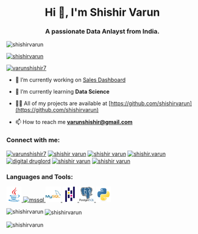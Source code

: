 <h1 align="center">Hi 👋, I'm Shishir Varun</h1>
<h3 align="center">A passionate Data Anlayst from India.</h3>

<p align="left"> <img src="https://komarev.com/ghpvc/?username=shishirvarun&label=Profile%20views&color=0e75b6&style=flat" alt="shishirvarun" /> </p>

<p align="left"> <a href="https://github.com/ryo-ma/github-profile-trophy"><img src="https://github-profile-trophy.vercel.app/?username=shishirvarun" alt="shishirvarun" /></a> </p>

<p align="left"> <a href="https://twitter.com/varunshishir7" target="blank"><img src="https://img.shields.io/twitter/follow/varunshishir7?logo=twitter&style=for-the-badge" alt="varunshishir7" /></a> </p>

- 🔭 I’m currently working on [Sales Dashboard](https://github.com/shishirvarun/Sales-Dashboard-Tableau-.git)

- 🌱 I’m currently learning **Data Science**

- 👨‍💻 All of my projects are available at [https://github.com/shishirvarun](https://github.com/shishirvarun)

- 📫 How to reach me **varunshishir@gmail.com**

<h3 align="left">Connect with me:</h3>
<p align="left">
<a href="https://twitter.com/varunshishir7" target="blank"><img align="center" src="https://raw.githubusercontent.com/rahuldkjain/github-profile-readme-generator/master/src/images/icons/Social/twitter.svg" alt="varunshishir7" height="30" width="40" /></a>
<a href="https://www.linkedin.com/in/shishir-varun-744727152/" target="blank"><img align="center" src="https://raw.githubusercontent.com/rahuldkjain/github-profile-readme-generator/master/src/images/icons/Social/linked-in-alt.svg" alt="shishir varun" height="30" width="40" /></a>
<a href="https://kaggle.com/shishir varun" target="blank"><img align="center" src="https://raw.githubusercontent.com/rahuldkjain/github-profile-readme-generator/master/src/images/icons/Social/kaggle.svg" alt="shishir varun" height="30" width="40" /></a>
<a href="https://instagram.com/shishir.varun" target="blank"><img align="center" src="https://raw.githubusercontent.com/rahuldkjain/github-profile-readme-generator/master/src/images/icons/Social/instagram.svg" alt="shishir.varun" height="30" width="40" /></a>
<a href="https://www.youtube.com/c/digital druglord" target="blank"><img align="center" src="https://raw.githubusercontent.com/rahuldkjain/github-profile-readme-generator/master/src/images/icons/Social/youtube.svg" alt="digital druglord" height="30" width="40" /></a>
<a href="https://www.hackerrank.com/profile/varunshishir" target="blank"><img align="center" src="https://raw.githubusercontent.com/rahuldkjain/github-profile-readme-generator/master/src/images/icons/Social/hackerrank.svg" alt="shishir varun" height="30" width="40" /></a>
<a href="https://www.leetcode.com/shishir varun" target="blank"><img align="center" src="https://raw.githubusercontent.com/rahuldkjain/github-profile-readme-generator/master/src/images/icons/Social/leet-code.svg" alt="shishir varun" height="30" width="40" /></a>
</p>

<h3 align="left">Languages and Tools:</h3>
<p align="left"> <a href="https://www.java.com" target="_blank" rel="noreferrer"> <img src="https://raw.githubusercontent.com/devicons/devicon/master/icons/java/java-original.svg" alt="java" width="40" height="40"/> </a> <a href="https://www.microsoft.com/en-us/sql-server" target="_blank" rel="noreferrer"> <img src="https://www.svgrepo.com/show/303229/microsoft-sql-server-logo.svg" alt="mssql" width="40" height="40"/> </a> <a href="https://www.mysql.com/" target="_blank" rel="noreferrer"> <img src="https://raw.githubusercontent.com/devicons/devicon/master/icons/mysql/mysql-original-wordmark.svg" alt="mysql" width="40" height="40"/> </a> <a href="https://pandas.pydata.org/" target="_blank" rel="noreferrer"> <img src="https://raw.githubusercontent.com/devicons/devicon/2ae2a900d2f041da66e950e4d48052658d850630/icons/pandas/pandas-original.svg" alt="pandas" width="40" height="40"/> </a> <a href="https://www.postgresql.org" target="_blank" rel="noreferrer"> <img src="https://raw.githubusercontent.com/devicons/devicon/master/icons/postgresql/postgresql-original-wordmark.svg" alt="postgresql" width="40" height="40"/> </a> <a href="https://www.python.org" target="_blank" rel="noreferrer"> <img src="https://raw.githubusercontent.com/devicons/devicon/master/icons/python/python-original.svg" alt="python" width="40" height="40"/> </a> </p>

<p><img align="left" src="https://github-readme-stats.vercel.app/api/top-langs?username=shishirvarun&show_icons=true&locale=en&layout=compact" alt="shishirvarun" /></p>

<p>&nbsp;<img align="center" src="https://github-readme-stats.vercel.app/api?username=shishirvarun&show_icons=true&locale=en" alt="shishirvarun" /></p>

<p><img align="center" src="https://github-readme-streak-stats.herokuapp.com/?user=shishirvarun&" alt="shishirvarun" /></p>
